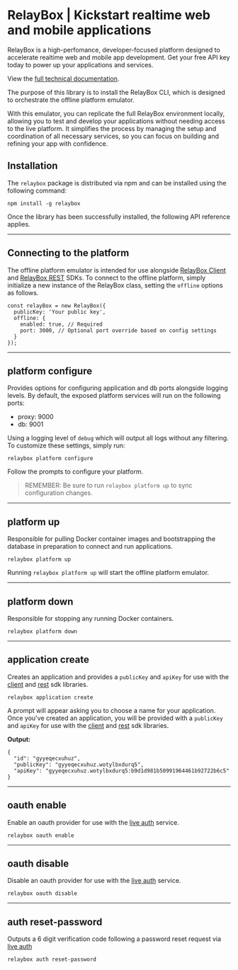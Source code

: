# RelayBox | Kickstart realtime web and mobile applications

RelayBox is a high-perfomance, developer-focused platform designed to accelerate realtime web and mobile app development. Get your free API key today to power up your applications and services.

View the <a href="https://relaybox.net/docs/api-reference/relaybox" target="blank">full technical documentation</a>.

The purpose of this library is to install the RelayBox CLI, which is designed to orchestrate the offline platform emulator.

With this emulator, you can replicate the full RelayBox environment locally, allowing you to test and develop your applications without needing access to the live platform. It simplifies the process by managing the setup and coordination of all necessary services, so you can focus on building and refining your app with confidence.

<h2 id="install-relaybox">Installation</h2>

The `relaybox` package is distributed via npm and can be installed using the following command:

```
npm install -g relaybox
```

Once the library has been successfully installed, the following API reference applies.

---

<h2 id="connecting-to-the-platform">Connecting to the platform</h2>

The offline platform emulator is intended for use alongside <a target="blank" href="https://relaybox.net/docs/api-reference/relaybox-client">RelayBox Client</a> and <a target="blank" href="https://relaybox.net/docs/api-reference/relaybox-rest">RelayBox REST</a> SDKs. To connect to the offline platform, simply initialize a new instance of the RelayBox class, setting the `offline` options as follows.

```
const relayBox = new RelayBox({
  publicKey: 'Your public key',
  offline: {
    enabled: true, // Required
    port: 3000, // Optional port override based on config settings
  }
});
```

---

<h2 id="relaybox-platform-configure">platform configure</h2>

Provides options for configuring application and db ports alongside logging levels. By default, the exposed platform services will run on the following ports:

- proxy: 9000
- db: 9001

Using a logging level of `debug` which will output all logs without any filtering. To customize these settings, simply run:

```
relaybox platform configure
```

Follow the prompts to configure your platform.

> REMEMBER: Be sure to run `relaybox platform up` to sync configuration changes.

---

<h2 id="relaybox-platform-up">platform up</h2>

Responsible for pulling Docker container images and bootstrapping the database in preparation to connect and run applications.

```
relaybox platform up
```

Running `relaybox platform up` will start the offline platform emulator.

---

<h2 id="relaybox-platform-down">platform down</h2>

Responsible for stopping any running Docker containers.

```
relaybox platform down
```

---

<h2 id="relaybox-application-create">application create</h2>

Creates an application and provides a `publicKey` and `apiKey` for use with the <a target="blank" href="https://relaybox.net/docs/api-reference/relaybox-client">client</a> and <a target="blank" href="https://relaybox.net/docs/api-reference/relaybox-rest">rest</a> sdk libraries.

```
relaybox application create
```

A prompt will appear asking you to choose a name for your application. Once you've created an application, you will be provided with a `publicKey` and `apiKey` for use with the <a target="blank" href="https://relaybox.net/docs/api-reference/relaybox-client">client</a> and <a target="blank" href="https://relaybox.net/docs/api-reference/relaybox-rest">rest</a> sdk libraries.

**Output:**

```
{
  "id": "gyyeqecxuhuz",
  "publicKey": "gyyeqecxuhuz.wotylbxdurq5",
  "apiKey": "gyyeqecxuhuz.wotylbxdurq5:b9d1d981b50991964461b92722b6c5"
}
```

---

<h2 id="relaybox-oauth-enable">oauth enable</h2>

Enable an oauth provider for use with the <a target="blank" href="https://relaybox.net/docs/api-reference/relaybox-client/auth#auth-signin-with-oauth">live auth</a> service.

```
relaybox oauth enable
```

---

<h2 id="relaybox-oauth-disable">oauth disable</h2>

Disable an oauth provider for use with the <a target="blank" href="https://relaybox.net/docs/api-reference/relaybox-client/auth#auth-signin-with-oauth">live auth</a> service.

```
relaybox oauth disable
```

---

<h2 id="relaybox-auth-reset-password">auth reset-password</h2>

Outputs a 6 digit verification code following a password reset request via <a target="blank" href="https://relaybox.net/docs/api-reference/relaybox-client/auth#auth-password-reset">live auth</a>

```
relaybox auth reset-password
```

